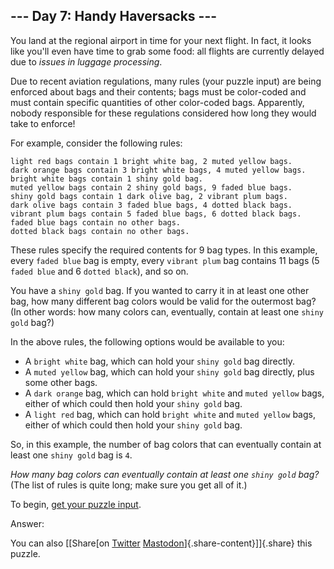 --- Day 7: Handy Haversacks ---
-------------------------------

You land at the regional airport in time for your next flight. In fact,
it looks like you'll even have time to grab some food: all flights are
currently delayed due to *issues in luggage processing*.

Due to recent aviation regulations, many rules (your puzzle input) are
being enforced about bags and their contents; bags must be color-coded
and must contain specific quantities of other color-coded bags.
Apparently, nobody responsible for these regulations considered how long
they would take to enforce!

For example, consider the following rules:

    light red bags contain 1 bright white bag, 2 muted yellow bags.
    dark orange bags contain 3 bright white bags, 4 muted yellow bags.
    bright white bags contain 1 shiny gold bag.
    muted yellow bags contain 2 shiny gold bags, 9 faded blue bags.
    shiny gold bags contain 1 dark olive bag, 2 vibrant plum bags.
    dark olive bags contain 3 faded blue bags, 4 dotted black bags.
    vibrant plum bags contain 5 faded blue bags, 6 dotted black bags.
    faded blue bags contain no other bags.
    dotted black bags contain no other bags.

These rules specify the required contents for 9 bag types. In this
example, every `faded blue` bag is empty, every `vibrant plum` bag
contains 11 bags (5 `faded blue` and 6 `dotted black`), and so on.

You have a `shiny gold` bag. If you wanted to carry it in at least one
other bag, how many different bag colors would be valid for the
outermost bag? (In other words: how many colors can, eventually, contain
at least one `shiny gold` bag?)

In the above rules, the following options would be available to you:

-   A `bright white` bag, which can hold your `shiny gold` bag directly.
-   A `muted yellow` bag, which can hold your `shiny gold` bag directly,
    plus some other bags.
-   A `dark orange` bag, which can hold `bright white` and
    `muted yellow` bags, either of which could then hold your
    `shiny gold` bag.
-   A `light red` bag, which can hold `bright white` and `muted yellow`
    bags, either of which could then hold your `shiny gold` bag.

So, in this example, the number of bag colors that can eventually
contain at least one `shiny gold` bag is `4`.

*How many bag colors can eventually contain at least one `shiny gold`
bag?* (The list of rules is quite long; make sure you get all of it.)

To begin, [get your puzzle input](7/input).

Answer:

You can also [\[Share[on
[Twitter](https://twitter.com/intent/tweet?text=%22Handy+Haversacks%22+%2D+Day+7+%2D+Advent+of+Code+2020&url=https%3A%2F%2Fadventofcode%2Ecom%2F2020%2Fday%2F7&related=ericwastl&hashtags=AdventOfCode)
[Mastodon](javascript:void(0);)]{.share-content}\]]{.share} this puzzle.
